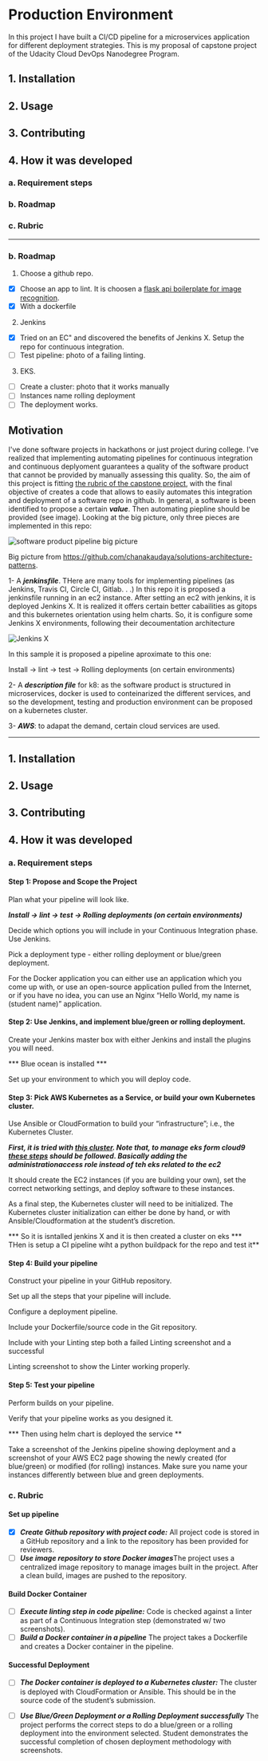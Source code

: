 # Production Environment

In this project I have built a CI/CD pipeline for a microservices application for different deployment strategies. This is my proposal of capstone project of the Udacity Cloud DevOps Nanodegree Program.

## 1. Installation
## 2. Usage
## 3. Contributing
## 4. How it was developed
### a. Requirement steps
### b. Roadmap
### c. Rubric

---------------

### b. Roadmap

1. Choose a github repo.

- [x] Choose an app to lint. It is choosen a [flask api boilerplate for image recognition](https://github.com/ablazleon/gorrilla).
- [x] With a dockerfile

2. Jenkins 
- [X] Tried on an EC" and discovered the benefits of Jenkins X. Setup the repo for continuous integration.
- [ ] Test pipeline: photo of a failing linting.

3. EKS. 
- [ ] Create a cluster: photo that it works manually
- [ ] Instances name rolling deployment
- [ ] The deployment works.

## Motivation

I've done software projects in hackathons or just project during college. I've realized that implementing automating pipelines for continuous integration and continuous deplyoment guarantees a quality of the software product that cannot be provided by manually assessing this quality. So, the aim of this project is fitting [the rubric of the capstone project](https://review.udacity.com/#!/rubrics/2577/view), with the final objective of creates a code that allows to easily automates this integration and deployment of a software repo in github. In general, a software is been identified to propose a certain ***value***. Then automating piepline should be provided (see image). Looking at the big picture, only three pieces are implemented in this repo:

![software product pipeline big picture](https://github.com/chanakaudaya/solutions-architecture-patterns/blob/master/vendor-neutral/images/Enterprise-CICD-Pattern.png)

Big picture from https://github.com/chanakaudaya/solutions-architecture-patterns.

1- A ***jenkinsfile***. THere are many tools for implementing pipelines (as Jenkins, Travis CI, Circle CI, Gitlab. . .) In this repo it is proposed a jenkinsfile running in an ec2 instance. After setting an ec2 with jenkins, it is deployed Jenkins X. It is realized it offers certain better cabailities as gitops and this bukernetes orientation using helm charts. So, it is configure some Jenkins X environments, following their decoumentation architecture

![Jenkins X](https://jenkins-x.io/images/jx-arch.png)

In this sample it is proposed a pipeline aproximate to this one:

Install -> lint -> test -> Rolling deployments (on certain environments)

2- A ***description file*** for k8: as the software product is structured in microservices, docker is used to conteinarized the different services, and so the development, testing and production environment can be proposed on a kubernetes cluster.

3- ***AWS***: to adapat the demand, certain cloud services are used.



-------------------

## 1. Installation
## 2. Usage
## 3. Contributing
## 4. How it was developed

### a. Requirement steps

#### Step 1: Propose and Scope the Project
Plan what your pipeline will look like.

***Install -> lint -> test -> Rolling deployments (on certain environments)***

Decide which options you will include in your Continuous Integration phase.
Use Jenkins.

Pick a deployment type - either rolling deployment or blue/green deployment.

For the Docker application you can either use an application which you come up with, or use an open-source application pulled from the Internet, or if you have no idea, you can use an Nginx “Hello World, my name is (student name)” application.

#### Step 2: Use Jenkins, and implement blue/green or rolling deployment.

Create your Jenkins master box with either Jenkins and install the plugins you will need.

*** Blue ocean is installed ***

Set up your environment to which you will deploy code.


#### Step 3: Pick AWS Kubernetes as a Service, or build your own Kubernetes cluster.
Use Ansible or CloudFormation to build your “infrastructure”; i.e., the Kubernetes Cluster.

***First, it is tried with [this cluster](!https://docs.aws.amazon.com/eks/latest/userguide/getting-started-eksctl.html). Note that, to manage eks form cloud9 [these steps](!https://eksworkshop.com/prerequisites/k8stools/) should be followed. Basically adding the administrationaccess role instead of teh eks related to the ec2***

It should create the EC2 instances (if you are building your own), set the correct networking settings, and deploy software to these instances.

As a final step, the Kubernetes cluster will need to be initialized. The Kubernetes cluster initialization can either be done by hand, or with Ansible/Cloudformation at the student’s discretion.

*** So it is isntalled jenkins X and it is then created a cluster on eks
*** THen is setup a CI pipeline wiht a python buildpack for the repo and test it** 


#### Step 4: Build your pipeline

Construct your pipeline in your GitHub repository.

Set up all the steps that your pipeline will include.

Configure a deployment pipeline.

Include your Dockerfile/source code in the Git repository.

Include with your Linting step both a failed Linting screenshot and a successful 

Linting screenshot to show the Linter working properly.

#### Step 5: Test your pipeline

Perform builds on your pipeline.

Verify that your pipeline works as you designed it.

*** Then using helm chart is deployed the service **

Take a screenshot of the Jenkins pipeline showing deployment and a screenshot of your AWS EC2 page showing the newly created (for blue/green) or modified (for rolling) instances. Make sure you name your instances differently between blue and green deployments.

### c. Rubric

#### Set up pipeline

- [x] ***Create Github repository with project code:*** All project code is stored in a GitHub repository and a link to the repository has been provided for reviewers.
- [ ] ***Use image repository to store Docker images***The project uses a centralized image repository to manage images built in the project. After a clean build, images are pushed to the repository.

#### Build Docker Container


- [ ] ***Execute linting step in code pipeline:*** Code is checked against a linter as part of a Continuous Integration step (demonstrated w/ two screenshots).
- [ ] ***Build a Docker container in a pipeline*** The project takes a Dockerfile and creates a Docker container in the pipeline.

#### Successful Deployment


- [ ] ***The Docker container is deployed to a Kubernetes cluster:*** The cluster is deployed with CloudFormation or Ansible. This should be in the source code of the student’s submission.
- [ ] ***Use Blue/Green Deployment or a Rolling Deployment successfully*** The project performs the correct steps to do a blue/green or a rolling deployment into the environment selected. Student demonstrates the successful completion of chosen deployment methodology with screenshots.

